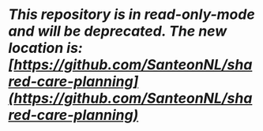 

# *This repository is in read-only-mode and will be deprecated. The new location is: [https://github.com/SanteonNL/shared-care-planning](https://github.com/SanteonNL/shared-care-planning)*

